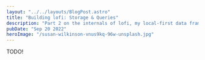```yaml
---
layout: "../../layouts/BlogPost.astro"
title: "Building lofi: Storage & Queries"
description: "Part 2 on the internals of lofi, my local-first data framework."
pubDate: "Sep 20 2022"
heroImage: "/susan-wilkinson-vnus9kq-96w-unsplash.jpg"
---
```


TODO!
